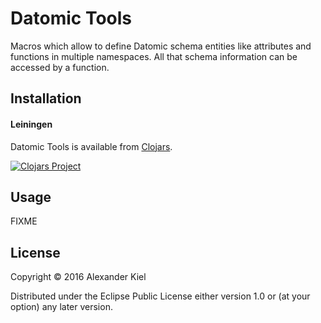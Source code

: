 # Datomic Tools

Macros which allow to define Datomic schema entities like attributes and functions in multiple namespaces. All that schema information can be accessed by a function.

## Installation

#### Leiningen

Datomic Tools is available from [Clojars](https://clojars.org/org.clojars.akiel/datomic-tools).

[![Clojars Project](https://img.shields.io/clojars/v/org.clojars.akiel/datomic-tools.svg)](https://clojars.org/org.clojars.akiel/datomic-tools)

## Usage

FIXME

## License

Copyright © 2016 Alexander Kiel

Distributed under the Eclipse Public License either version 1.0 or (at
your option) any later version.
